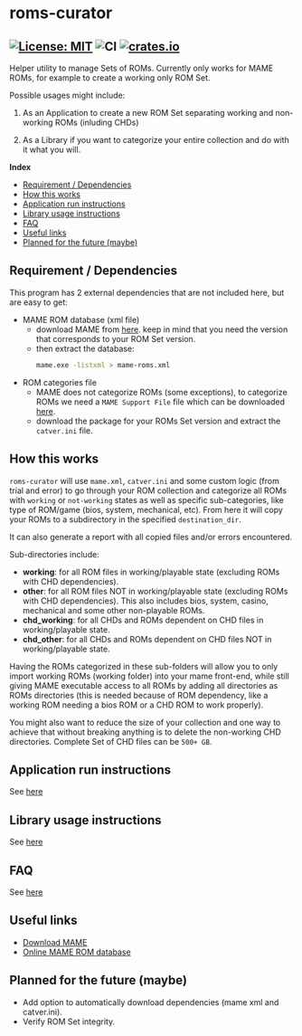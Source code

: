 # roms-curator

[![License: MIT](https://img.shields.io/github/license/hugotigre/roms-curator?style=flat-square)](license)
![CI](https://github.com/hugotigre/roms-curator/actions/workflows/build.yml/badge.svg)
[![crates.io](https://img.shields.io/crates/v/roms-curator.svg?style=flat-square)](https://crates.io/crates/roms-curator)
---

Helper utility to manage Sets of ROMs.
Currently only works for MAME ROMs,
for example to create a working only ROM Set.

Possible usages might include:

1. As an Application to create a new ROM Set
separating working and non-working ROMs (inluding CHDs)

1. As a Library if you want to categorize your entire collection
and do with it what you will.

__Index__

- [Requirement / Dependencies](#requirement--dependencies)
- [How this works](#how-this-works)
- [Application run instructions](#application-run-instructions)
- [Library usage instructions](#library-usage-instructions)
- [FAQ](#faq)
- [Useful links](#useful-links)
- [Planned for the future (maybe)](#planned-for-the-future-maybe)

## Requirement / Dependencies

This program has 2 external dependencies that are not included here,
but are easy to get:

- MAME ROM database (xml file)
  - download MAME from [here](https://www.mamedev.org/release.html).
    keep in mind that you need the version that corresponds to your ROM Set version. 
  - then extract the database:
    ```bash
    mame.exe -listxml > mame-roms.xml
    ```
- ROM categories file
  - MAME does not categorize ROMs (some exceptions),
    to categorize ROMs we need a `MAME Support File` file which can
    be downloaded [here](https://www.progettosnaps.net/support/).
  - download the package for your ROMs Set version and extract the
    `catver.ini` file.

## How this works

`roms-curator` will use `mame.xml`, `catver.ini` and some custom logic 
(from trial and error) to go through your ROM collection and categorize all
ROMs with `working` or `not-working` states as well as specific sub-categories,
like type of ROM/game (bios, system, mechanical, etc). From here it will copy
your ROMs to a subdirectory in the specified `destination_dir`.

It can also generate a report with all copied files and/or errors encountered.

Sub-directories include: 
- **working**: for all ROM files in working/playable state (excluding ROMs with CHD dependencies).
- **other**: for all ROM files NOT in working/playable state (excluding ROMs with CHD dependencies). 
This also includes bios, system, casino, mechanical and some other non-playable ROMs.
- **chd_working**: for all CHDs and ROMs dependent on CHD files in working/playable state.
- **chd_other**: for all CHDs and ROMs dependent on CHD files NOT in working/playable state.

Having the ROMs categorized in these sub-folders will allow you to
only import working ROMs (working folder) into your mame front-end,
while still giving MAME executable access to all ROMs by adding all
directories as ROMs directories (this is needed because of ROM dependency,
like a working ROM needing a bios ROM or a CHD ROM to work properly).

You might also want to reduce the size of your collection and one way to
achieve that without breaking anything is to delete the non-working CHD directories.
Complete Set of CHD files can be `500+ GB`.

## Application run instructions

See [here](docs/app-run-instructions.md)

## Library usage instructions

See [here](docs/lib-usage-instructions.md)

## FAQ

See [here](docs/faq.md)

## Useful links

- [Download MAME](https://www.mamedev.org/release.html)
- [Online MAME ROM database](http://adb.arcadeitalia.net/lista_mame.php)

## Planned for the future (maybe)

- Add option to automatically download dependencies (mame xml and catver.ini).
- Verify ROM Set integrity.
